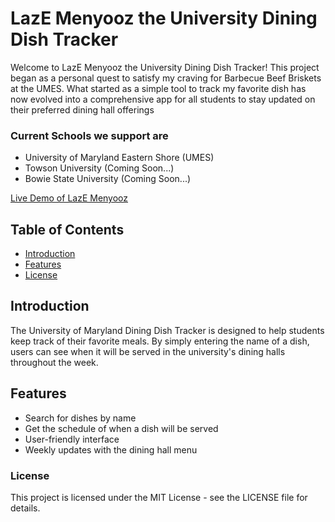 # LazE Menyooz the University Dining Dish Tracker

Welcome to LazE Menyooz the University Dining Dish Tracker! This project began as a personal quest to satisfy my craving for Barbecue Beef Briskets at the UMES. What started as a simple tool to track my favorite dish has now evolved into a comprehensive app for all students to stay updated on their preferred dining hall offerings

### Current Schools we support are 
* University of Maryland Eastern Shore (UMES)
* Towson University (Coming Soon...)
* Bowie State University (Coming Soon...)

[Live Demo of LazE Menyooz]()

## Table of Contents

- [Introduction](#introduction)
- [Features](#features)
- [License](#license)

## Introduction

The University of Maryland Dining Dish Tracker is designed to help students keep track of their favorite meals. By simply entering the name of a dish, users can see when it will be served in the university's dining halls throughout the week.

## Features

- Search for dishes by name
- Get the schedule of when a dish will be served
- User-friendly interface
- Weekly updates with the dining hall menu


### License
This project is licensed under the MIT License - see the LICENSE file for details.